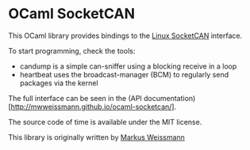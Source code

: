 # OCaml SocketCAN
This OCaml library provides bindings to the
[Linux SocketCAN](https://www.kernel.org/doc/Documentation/networking/can.txt)
interface.

To start programming, check the tools:
* candump is a simple can-sniffer using a blocking receive in a loop
* heartbeat uses the broadcast-manager (BCM) to regularly send packages via the kernel

The full interface can be seen in the (API documentation)[http://mwweissmann.github.io/ocaml-socketcan/].

The source code of time is available under the MIT license.

This library is originally written by [Markus Weissmann](http://www.mweissmann.de/)

